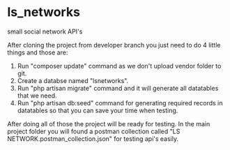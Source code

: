 # ls_networks
small social network API's 

After cloning the project from developer branch you just need to do 4 little things and those are:

1. Run "composer update" command as we don't upload vendor folder to git.
2. Create a databse named "lsnetworks".
3. Run "php artisan migrate" command and it will generate all datatables that we need.
4. Run "php artisan db:seed" command for generating required records in datatables so that you can save your time when testing.


After doing all of those the project will be ready for testing. In the main project folder you will found a postman collection called "LS NETWORK.postman_collection.json" for testing api's easily.
